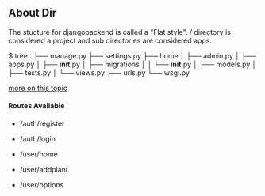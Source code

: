 ## About Dir 
The stucture for djangobackend is called a "Flat style". / directory is considered a project and sub directories are considered apps.

$ tree
.
├── manage.py
├── settings.py
├── home
│   ├── admin.py
│   ├── apps.py
│   ├── __init__.py
│   ├── migrations
│   │   └── __init__.py
│   ├── models.py
│   ├── tests.py
│   └── views.py
├── urls.py
└── wsgi.py


[more on this topic](https://zindilis.com/blog/2017/01/06/django-anatomy-for-single-app.html)
#### Routes Available

- /auth/register
- /auth/login

- /user/home
- /user/addplant
- /user/options
